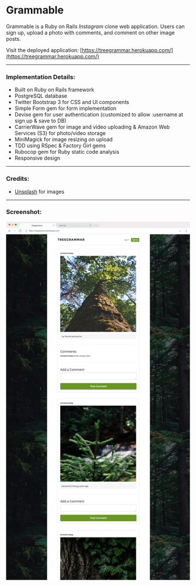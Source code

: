 # Grammable

Grammable is a Ruby on Rails *Instagram* clone web application. Users can sign up, upload a photo with comments, and comment on other image posts.

Visit the deployed application: [https://treegrammar.herokuapp.com/](https://treegrammar.herokuapp.com/)

____
### Implementation Details:
* Built on Ruby on Rails framework
* PostgreSQL database
* Twitter Bootstrap 3 for CSS and UI components
* Simple Form gem for form implementation
* Devise gem for user authentication (customized to allow :username at sign up & save to DB)
* CarrierWave gem for image and video uploading & Amazon Web Services (S3) for photo/video storage
* MiniMagick for image resizing on upload
* TDD using RSpec & Factory Girl gems
* Rubocop gem for Ruby static code analysis
* Responsive design

____
### Credits:
* [Unsplash](https://unsplash.com/) for images

____
### Screenshot:
![Treegrammar](treegrammar_home.png "Treegrammar")
